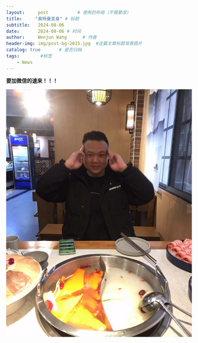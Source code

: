 ```yaml
---
layout:     post           # 使用的布局（不需要改）
title:     "奥特曼变身" # 标题
subtitle:   2024-08-06
date:       2024-08-06 # 时间   
author:     Wenjun Wang      # 作者
header-img: img/post-bg-2015.jpg  #这篇文章标题背景图片
catalog: true       # 是否归档
tags:        #标签
    - News
---
```

<p><strong>要加微信的速来！！！</strong>
<p><img src="/img/背离.jpg">
